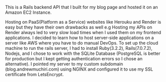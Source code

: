 This is a Rails backend API that I built for my blog page and hosted it on an Amazon EC2 Instance.

Hosting on PaaS(Platform as a Service) websites like Herouku and Render is easy but they have their own drawbacks as well e.g Hosting my APIs on Render always led to very slow load times when I used them on my frontend applications. I decided to learn how to host server-side applications on a server like AWS where you have to do manual DevOps. To set up the cloud machine to run the rails server, I had to install Ruby(3.2.2), Rails(7.0.7.2), Nodejs, and I chose to work with the SQLite Database (PostgreSQL is better for production but I kept getting authentication errors so I chose an alternative). I pointed my server to my custom subdomain (blog.andrewmuchiri.com) using NGINX and configured it to use my SSL certificate from LetsEncrypt.
